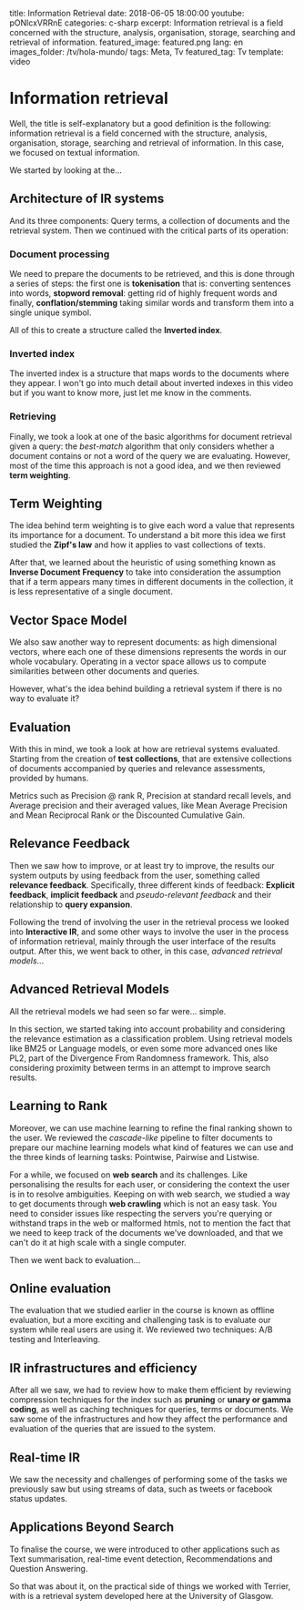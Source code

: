 title: Information Retrieval
date: 2018-06-05 18:00:00
youtube: pONlcxVRRnE
categories: c-sharp
excerpt: Information retrieval is a field concerned with the structure, analysis, organisation, storage, searching and retrieval of information.
featured_image: featured.png
lang: en
images_folder: /tv/hola-mundo/
tags: Meta, Tv
featured_tag: Tv
template: video

# Information retrieval   
Well, the title is self-explanatory but a good definition is the following: information retrieval is a field concerned with the structure, analysis, organisation, storage, searching and retrieval of information. In this case, we focused on textual information.

We started by looking at the...  

## Architecture of IR systems
And its three components: Query terms, a collection of documents and the retrieval system. Then we continued with the critical parts of its operation:

### Document processing  
We need to prepare the documents to be retrieved, and this is done through a series of steps: the first one is **tokenisation** that is: converting sentences into words, **stopword removal**: getting rid of highly frequent words and finally, **conflation/stemming** taking similar words and transform them into a single unique symbol. 

All of this to create a structure called the **Inverted index**.

### Inverted index
The inverted index is a structure that maps words to the documents where they appear. I won't go into much detail about inverted indexes in this video but if you want to know more, just let me know in the comments.

### Retrieving 
Finally, we took a look at one of the basic algorithms for document retrieval given a query: the *best-match* algorithm that only considers whether a document contains or not a word of the query we are evaluating. However, most of the time this approach is not a good idea, and we then reviewed **term weighting**.

## Term Weighting  
The idea behind term weighting is to give each word a value that represents its importance for a document. To understand a bit more this idea we first studied the **Zipf's law** and how it applies to vast collections of texts.

After that, we learned about the heuristic of using something known as **Inverse Document Frequency** to take into consideration the assumption that if a term appears many times in different documents in the collection, it is less representative of a single document. 

## Vector Space Model
We also saw another way to represent documents: as high dimensional vectors, where each one of these dimensions represents the words in our whole vocabulary. Operating in a vector space allows us to compute similarities between other documents and queries.

However, what's the idea behind building a retrieval system if there is no way to evaluate it?

## Evaluation  
With this in mind, we took a look at how are retrieval systems evaluated. Starting from the creation of **test collections**, that are extensive collections of documents accompanied by queries and relevance assessments, provided by humans.

Metrics such as Precision @ rank R, Precision at standard recall levels, and Average precision and their averaged values, like Mean Average Precision and Mean Reciprocal Rank or the Discounted Cumulative Gain.

## Relevance Feedback  
Then we saw how to improve, or at least try to improve, the results our system outputs by using feedback from the user, something called **relevance feedback**. Specifically, three different kinds of feedback: **Explicit feedback**, **implicit feedback** and *pseudo-relevant feedback* and their relationship to **query expansion**. 

Following the trend of involving the user in the retrieval process we looked into **Interactive IR**, and some other ways to involve the user in the process of information retrieval, mainly through the user interface of the results output. After this, we went back to other, in this case, *advanced retrieval models*...

## Advanced Retrieval Models
All the retrieval models we had seen so far were... simple. 

In this section, we started taking into account probability and considering the relevance estimation as a classification problem. Using retrieval models like BM25 or Language models, or even some more advanced ones like PL2, part of the Divergence From Randomness framework. This, also considering proximity between terms in an attempt to improve search results.

## Learning to Rank 
Moreover, we can use machine learning to refine the final ranking shown to the user. We reviewed the *cascade-like* pipeline to filter documents to prepare our machine learning models what kind of features we can use and the three kinds of learning tasks: Pointwise, Pairwise and Listwise.

For a while, we focused on **web search** and its challenges. Like personalising the results for each user, or considering the context the user is in to resolve ambiguities. Keeping on with web search, we studied a way to get documents through **web crawling** which is not an easy task. You need to consider issues like respecting the servers you're querying or withstand traps in the web or malformed htmls, not to mention the fact that we need to keep track of the documents we've downloaded,  and that we can't do it at high scale with a single computer.

Then we went back to evaluation...

## Online evaluation   
The evaluation that we studied earlier in the course is known as offline evaluation, but a more exciting and challenging task is to evaluate our system while real users are using it. We reviewed two techniques: A/B testing and Interleaving.

## IR infrastructures and efficiency
After all we saw, we had to review how to make them efficient by reviewing compression techniques for the index such as **pruning** or **unary or gamma coding**, as well as caching techniques for queries, terms or documents. We saw some of the infrastructures and how they affect the performance and evaluation of the queries that are issued to the system.

## Real-time IR  
We saw the necessity and challenges of performing some of the tasks we previously saw but using streams of data, such as tweets or facebook status updates. 

## Applications Beyond Search   
To finalise the course, we were introduced to other applications such as Text summarisation, real-time event detection, Recommendations and Question Answering.

So that was about it, on the practical side of things we worked with Terrier, with is a retrieval system developed here at the University of Glasgow.
